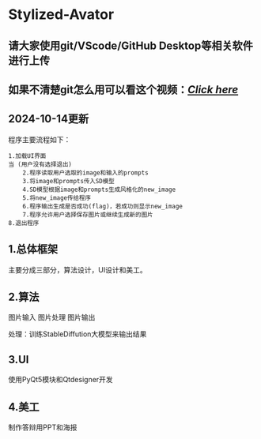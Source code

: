 # Stylized-Avator

## 请大家使用git/VScode/GitHub Desktop等相关软件进行上传

## 如果不清楚git怎么用可以看这个视频：[*Click here*](https://www.bilibili.com/video/BV1u94y1n73L/ "7分钟的简单介绍")

## 2024-10-14更新

程序主要流程如下：

```Pseudocode
1.加载UI界面
当 (用户没有选择退出)
    2.程序读取用户选取的image和输入的prompts
    3.将image和prompts传入SD模型
    4.SD模型根据image和prompts生成风格化的new_image
    5.将new_image传给程序
    6.程序输出生成是否成功(flag)，若成功则显示new_image
    7.程序允许用户选择保存图片或继续生成新的图片
8.退出程序
```

## 1.总体框架

主要分成三部分，算法设计，UI设计和美工。

## 2.算法

图片输入 图片处理 图片输出

处理：训练StableDiffution大模型来输出结果

## 3.UI

使用PyQt5模块和Qtdesigner开发

## 4.美工

制作答辩用PPT和海报
